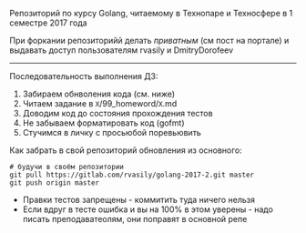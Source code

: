 Репозиторий по курсу Golang, читаемому в Технопаре и Техносфере в 1 семестре 2017 года

При форкании репозиторийй делать *приватным* (см пост на портале) и выдавать доступ пользователям rvasily и DmitryDorofeev

-----

Последовательность выполнения ДЗ:
1. Забираем обнволения кода (см. ниже)
2. Читаем задание в `X`/99_homeword/`X`.md
3. Доводим код до состояния прохождения тестов
4. Не забываем форматировать код (gofmt)
5. Стучимся в личку с просьюбой поревьювить

Как забрать в свой репозиторий обновления из основного:
```
# будучи в своём репозитории
git pull https://gitlab.com/rvasily/golang-2017-2.git master
git push origin master
```

* Правки тестов запрещены - коммитить туда ничего нельзя
* Если вдруг в тесте ошибка и вы на 100% в этом уверены - надо писать преподаватеолям, они поправят в основной репе
